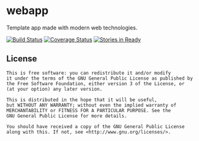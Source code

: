 # webapp

Template app made with modern web technologies.

[![Build Status](https://travis-ci.org/medien-dresden/webapp.svg?branch=develop)](https://travis-ci.org/medien-dresden/webapp)
[![Coverage Status](https://coveralls.io/repos/medien-dresden/webapp/badge.png?branch=develop)](https://coveralls.io/r/medien-dresden/webapp?branch=develop)
[![Stories in Ready](https://badge.waffle.io/medien-dresden/webapp.png?label=ready&title=stories%20ready)](http://waffle.io/medien-dresden/webapp)

## License

    This is free software: you can redistribute it and/or modify
    it under the terms of the GNU General Public License as published by
    the Free Software Foundation, either version 3 of the License, or
    (at your option) any later version.

    This is distributed in the hope that it will be useful,
    but WITHOUT ANY WARRANTY; without even the implied warranty of
    MERCHANTABILITY or FITNESS FOR A PARTICULAR PURPOSE. See the
    GNU General Public License for more details.

    You should have received a copy of the GNU General Public License
    along with this. If not, see <http://www.gnu.org/licenses/>.
